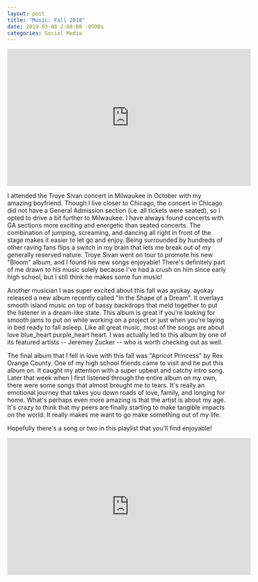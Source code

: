 ```yaml
---
layout: post
title: "Music: Fall 2018"
date: 2019-03-08 2:00:00 -0500s
categories: Social Media
---
```


<iframe width="560" height="315" src="https://www.youtube.com/playlist?list=PLBLxt7wl4tIez9hStuZ-lZ_xBVC2M0dE1" frameborder="0" allow="accelerometer; autoplay; encrypted-media; gyroscope; picture-in-picture" allowfullscreen></iframe>

I attended the Troye Sivan concert in Milwaukee in October with my amazing boyfriend. Though I live closer to Chicago, the concert in Chicago did not have a General Admission section (i.e. all tickets were seated), so I opted to drive a bit further to Milwaukee. I have always found concerts with GA sections more exciting and energetic than seated concerts. The combination of jumping, screaming, and dancing all right in front of the stage makes it easier to let go and enjoy. Being surrounded by hundreds of other raving fans flips a switch in my brain that lets me break out of my generally reserved nature. Troye Sivan went on tour to promote his new "Bloom" album, and I found his new songs enjoyable! There's definitely part of me drawn to his music solely because I've had a crush on him since early high school, but I still think he makes some fun music!

Another musician I was super excited about this fall was ayokay. ayokay released a new album recently called "In the Shape of a Dream". It overlays smooth island music on top of bassy backdrops that meld together to put the listener in a dream-like state. This album is great if you're looking for smooth jams to put on while working on a project or just when you're laying in bed ready to fall asleep. Like all great music, most of the songs are about love blue_heart purple_heart heart. I was actually led to this album by one of its featured artists -- Jeremey Zucker -- who is worth checking out as well.

The final album that I fell in love with this fall was "Apricot Princess" by Rex Orange County. One of my high school friends came to visit and he put this album on. It caught my attention with a super upbeat and catchy intro song. Later that week when I first listened through the entire album on my own, there were some songs that almost brought me to tears. It's really an emotional journey that takes you down roads of love, family, and longing for home. What's perhaps even more amazing is that the artist is about my age. It's crazy to think that my peers are finally starting to make tangible impacts on the world. It really makes me want to go make something out of my life.

Hopefully there's a song or two in this playlist that you'll find enjoyable!

<iframe width="560" height="315" src="https://www.youtube.com/playlist?list=PLBLxt7wl4tIez9hStuZ-lZ_xBVC2M0dE1" frameborder="0" allow="accelerometer; autoplay; encrypted-media; gyroscope; picture-in-picture" allowfullscreen></iframe>
